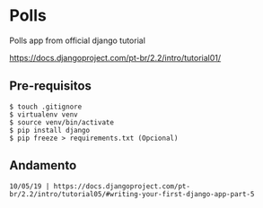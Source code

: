 # Polls

Polls app from official django tutorial

https://docs.djangoproject.com/pt-br/2.2/intro/tutorial01/  

## Pre-requisitos

    $ touch .gitignore
    $ virtualenv venv
    $ source venv/bin/activate
    $ pip install django
    $ pip freeze > requirements.txt (Opcional)  

## Andamento

    10/05/19 | https://docs.djangoproject.com/pt-br/2.2/intro/tutorial05/#writing-your-first-django-app-part-5